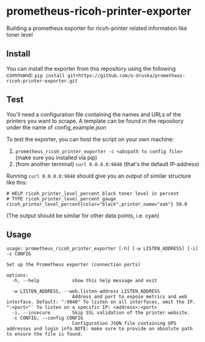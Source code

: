 # prometheus-ricoh-printer-exporter
Building a prometheus exporter for ricoh-printer related information like toner level

## Install
You can install the exporter from this repository using the following command:
`pip install git+https://github.com/o-druska/prometheus-ricoh-printer-exporter.git`

## Test
You'll need a configuration file containing the names and URLs of the printers you want to scrape.
A template can be found in the repository under the name of config_example.json

To test the exporter, you can host the script on your own machine:
  1. `prometheus_ricoh_printer_exporter -c <abspath to config file>` (make sure you installed via pip)
  2. (from another terminal) `curl 0.0.0.0:9840` (that's the default IP-address)

Running `curl 0.0.0.0:9840` should give you an output of similar structure
like this:
```
# HELP ricoh_printer_level_percent black toner level in percent
# TYPE ricoh_printer_level_percent gauge
ricoh_printer_level_percent{color="black",printer_name="oak"} 50.0
```
(The output should be similar for other data points, i.e. cyan)

## Usage
```
usage: prometheus_ricoh_printer_exporter [-h] [-w LISTEN_ADDRESS] [-i] -c CONFIG

Set up the Prometheus exporter (connection ports)

options:
  -h, --help            show this help message and exit

  -w LISTEN_ADDRESS, --web.listen-address LISTEN_ADDRESS
                        Address and port to expose metrics and web interface. Default: ":9840" To listen on all interfaces, omit the IP. ":<port>"` To listen on a specific IP: <address>:<port>
  -i, --insecure        Skip SSL validation of the printer website.
  -c CONFIG, --config CONFIG
                        Configuration JSON file containing UPS addresses and login info.NOTE: make sure to provide an absolute path to ensure the file is found.
```
